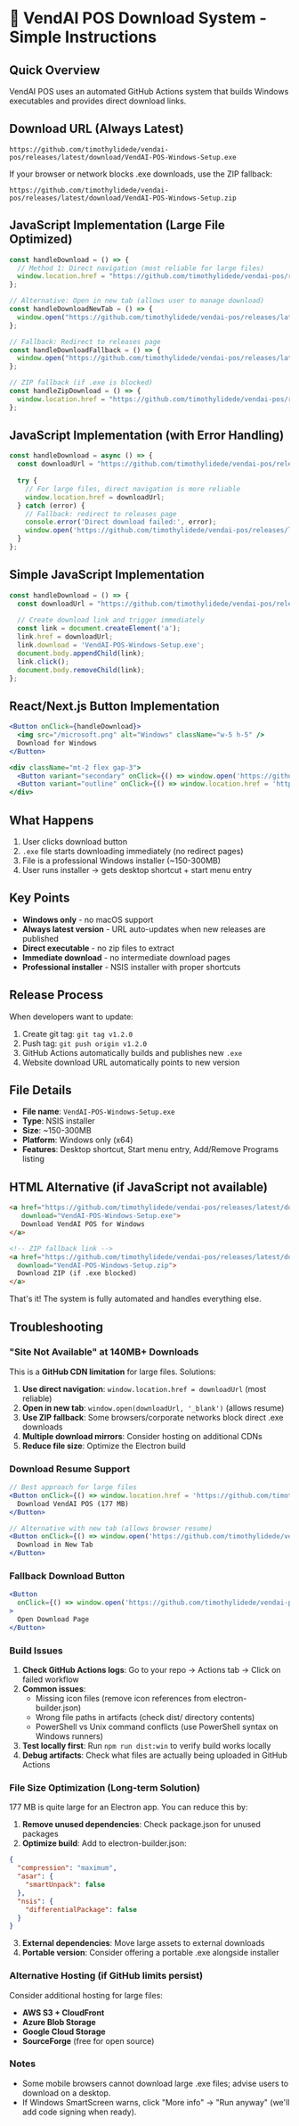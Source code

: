 # 🎯 VendAI POS Download System - Simple Instructions

## Quick Overview
VendAI POS uses an automated GitHub Actions system that builds Windows executables and provides direct download links.

## Download URL (Always Latest)
```
https://github.com/timothylidede/vendai-pos/releases/latest/download/VendAI-POS-Windows-Setup.exe
```

If your browser or network blocks .exe downloads, use the ZIP fallback:
```
https://github.com/timothylidede/vendai-pos/releases/latest/download/VendAI-POS-Windows-Setup.zip
```

## JavaScript Implementation (Large File Optimized)
```javascript
const handleDownload = () => {
  // Method 1: Direct navigation (most reliable for large files)
  window.location.href = "https://github.com/timothylidede/vendai-pos/releases/latest/download/VendAI-POS-Windows-Setup.exe";
};

// Alternative: Open in new tab (allows user to manage download)
const handleDownloadNewTab = () => {
  window.open("https://github.com/timothylidede/vendai-pos/releases/latest/download/VendAI-POS-Windows-Setup.exe", '_blank');
};

// Fallback: Redirect to releases page
const handleDownloadFallback = () => {
  window.open("https://github.com/timothylidede/vendai-pos/releases/latest", '_blank');
};

// ZIP fallback (if .exe is blocked)
const handleZipDownload = () => {
  window.location.href = "https://github.com/timothylidede/vendai-pos/releases/latest/download/VendAI-POS-Windows-Setup.zip";
};
```

## JavaScript Implementation (with Error Handling)
```javascript
const handleDownload = async () => {
  const downloadUrl = "https://github.com/timothylidede/vendai-pos/releases/latest/download/VendAI-POS-Windows-Setup.exe";
  
  try {
    // For large files, direct navigation is more reliable
    window.location.href = downloadUrl;
  } catch (error) {
    // Fallback: redirect to releases page
    console.error('Direct download failed:', error);
    window.open('https://github.com/timothylidede/vendai-pos/releases/latest', '_blank');
  }
};
```

## Simple JavaScript Implementation
```javascript
const handleDownload = () => {
  const downloadUrl = "https://github.com/timothylidede/vendai-pos/releases/latest/download/VendAI-POS-Windows-Setup.exe";
  
  // Create download link and trigger immediately
  const link = document.createElement('a');
  link.href = downloadUrl;
  link.download = 'VendAI-POS-Windows-Setup.exe';
  document.body.appendChild(link);
  link.click();
  document.body.removeChild(link);
};
```

## React/Next.js Button Implementation
```jsx
<Button onClick={handleDownload}>
  <img src="/microsoft.png" alt="Windows" className="w-5 h-5" />
  Download for Windows
</Button>

<div className="mt-2 flex gap-3">
  <Button variant="secondary" onClick={() => window.open('https://github.com/timothylidede/vendai-pos/releases/latest/download/VendAI-POS-Windows-Setup.exe', '_blank')}>Open in New Tab</Button>
  <Button variant="outline" onClick={() => window.location.href = 'https://github.com/timothylidede/vendai-pos/releases/latest/download/VendAI-POS-Windows-Setup.zip'}>ZIP Fallback</Button>
</div>
```

## What Happens
1. User clicks download button
2. `.exe` file starts downloading immediately (no redirect pages)
3. File is a professional Windows installer (~150-300MB)
4. User runs installer → gets desktop shortcut + start menu entry

## Key Points
- **Windows only** - no macOS support
- **Always latest version** - URL auto-updates when new releases are published
- **Direct executable** - no zip files to extract
- **Immediate download** - no intermediate download pages
- **Professional installer** - NSIS installer with proper shortcuts

## Release Process
When developers want to update:
1. Create git tag: `git tag v1.2.0`
2. Push tag: `git push origin v1.2.0`
3. GitHub Actions automatically builds and publishes new `.exe`
4. Website download URL automatically points to new version

## File Details
- **File name**: `VendAI-POS-Windows-Setup.exe`
- **Type**: NSIS installer
- **Size**: ~150-300MB
- **Platform**: Windows only (x64)
- **Features**: Desktop shortcut, Start menu entry, Add/Remove Programs listing

## HTML Alternative (if JavaScript not available)
```html
<a href="https://github.com/timothylidede/vendai-pos/releases/latest/download/VendAI-POS-Windows-Setup.exe" 
   download="VendAI-POS-Windows-Setup.exe">
   Download VendAI POS for Windows
</a>

<!-- ZIP fallback link -->
<a href="https://github.com/timothylidede/vendai-pos/releases/latest/download/VendAI-POS-Windows-Setup.zip" 
  download="VendAI-POS-Windows-Setup.zip">
  Download ZIP (if .exe blocked)
</a>
```

That's it! The system is fully automated and handles everything else.

## Troubleshooting

### "Site Not Available" at 140MB+ Downloads
This is a **GitHub CDN limitation** for large files. Solutions:

1. **Use direct navigation**: `window.location.href = downloadUrl` (most reliable)
2. **Open in new tab**: `window.open(downloadUrl, '_blank')` (allows resume)
3. **Use ZIP fallback**: Some browsers/corporate networks block direct .exe downloads
3. **Multiple download mirrors**: Consider hosting on additional CDNs
4. **Reduce file size**: Optimize the Electron build

### Download Resume Support
```jsx
// Best approach for large files
<Button onClick={() => window.location.href = 'https://github.com/timothylidede/vendai-pos/releases/latest/download/VendAI-POS-Windows-Setup.exe'}>
  Download VendAI POS (177 MB)
</Button>

// Alternative with new tab (allows browser resume)
<Button onClick={() => window.open('https://github.com/timothylidede/vendai-pos/releases/latest/download/VendAI-POS-Windows-Setup.exe', '_blank')}>
  Download in New Tab
</Button>
```

### Fallback Download Button
```jsx
<Button 
  onClick={() => window.open('https://github.com/timothylidede/vendai-pos/releases/latest', '_blank')}
>
  Open Download Page
</Button>
```

### Build Issues
1. **Check GitHub Actions logs**: Go to your repo → Actions tab → Click on failed workflow
2. **Common issues**:
   - Missing icon files (remove icon references from electron-builder.json)
   - Wrong file paths in artifacts (check dist/ directory contents)
   - PowerShell vs Unix command conflicts (use PowerShell syntax on Windows runners)
3. **Test locally first**: Run `npm run dist:win` to verify build works locally
4. **Debug artifacts**: Check what files are actually being uploaded in GitHub Actions

### File Size Optimization (Long-term Solution)
177 MB is quite large for an Electron app. You can reduce this by:

1. **Remove unused dependencies**: Check package.json for unused packages
2. **Optimize build**: Add to electron-builder.json:
```json
{
  "compression": "maximum",
  "asar": {
    "smartUnpack": false
  },
  "nsis": {
    "differentialPackage": false
  }
}
```
3. **External dependencies**: Move large assets to external downloads
4. **Portable version**: Consider offering a portable .exe alongside installer

### Alternative Hosting (if GitHub limits persist)
Consider additional hosting for large files:
- **AWS S3 + CloudFront** 
- **Azure Blob Storage**
- **Google Cloud Storage** 
- **SourceForge** (free for open source)

### Notes
- Some mobile browsers cannot download large .exe files; advise users to download on a desktop.
- If Windows SmartScreen warns, click "More info" → "Run anyway" (we'll add code signing when ready).